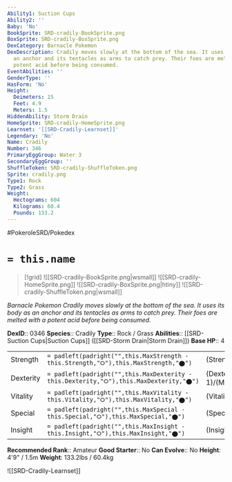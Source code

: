 ```yaml
---
Ability1: Suction Cups
Ability2: ''
Baby: 'No'
BookSprite: SRD-cradily-BookSprite.png
BoxSprite: SRD-cradily-BoxSprite.png
DexCategory: Barnacle Pokemon
DexDescription: Cradily moves slowly at the bottom of the sea. It uses its body as
  an anchor and its tentacles as arms to catch prey. Their foes are melted with a
  potent acid before being consumed.
EventAbilities: ''
GenderType: ''
HasForm: 'No'
Height:
  Deimeters: 15
  Feet: 4.9
  Meters: 1.5
HiddenAbility: Storm Drain
HomeSprite: SRD-cradily-HomeSprite.png
Learnset: '[[SRD-Cradily-Learnset]]'
Legendary: 'No'
Name: Cradily
Number: 346
PrimaryEggGroup: Water 3
SecondaryEggGroup: ''
ShuffleToken: SRD-cradily-ShuffleToken.png
Sprite: cradily.png
Type1: Rock
Type2: Grass
Weight:
  Hectograms: 604
  Kilograms: 60.4
  Pounds: 133.2
---
```


#PokeroleSRD/Pokedex

# `= this.name`

> [!grid]
> ![[SRD-cradily-BookSprite.png|wsmall]]
> ![[SRD-cradily-HomeSprite.png]]
> ![[SRD-cradily-BoxSprite.png|htiny]]
> ![[SRD-cradily-ShuffleToken.png|wsmall]]


*Barnacle Pokemon*
*Cradily moves slowly at the bottom of the sea. It uses its body as an anchor and its tentacles as arms to catch prey. Their foes are melted with a potent acid before being consumed.*

**DexID**:: 0346
**Species**:: Cradily
**Type**:: Rock / Grass
**Abilities**:: [[SRD-Suction Cups|Suction Cups]] ([[SRD-Storm Drain|Storm Drain]])
**Base HP**:: 4

|           |                                                                                        |                                          |
| --------- | -------------------------------------------------------------------------------------- | ---------------------------------------- |
| Strength  | `= padleft(padright("",this.MaxStrength - this.Strength,"⭘"),this.MaxStrength,"⬤")`    | (Strength::2)/(MaxStrength::5)   |
| Dexterity | `= padleft(padright("",this.MaxDexterity - this.Dexterity,"⭘"),this.MaxDexterity,"⬤")` | (Dexterity:: 1)/(MaxDexterity::3) |
| Vitality  | `= padleft(padright("",this.MaxVitality - this.Vitality,"⭘"),this.MaxVitality,"⬤")`    | (Vitality::3)/(MaxVitality::6)   |
| Special   | `= padleft(padright("",this.MaxSpecial - this.Special,"⭘"),this.MaxSpecial,"⬤")`       | (Special::2)/(MaxSpecial::5)     |
| Insight   | `= padleft(padright("",this.MaxInsight - this.Insight,"⭘"),this.MaxInsight,"⬤")`       | (Insight::3)/(MaxInsight::6)     |


**Recommended Rank**:: Amateur
**Good Starter**:: No
**Can Evolve**:: No
**Height**: 4'9" / 1.5m
**Weight**: 133.2lbs / 60.4kg

![[SRD-Cradily-Learnset]]